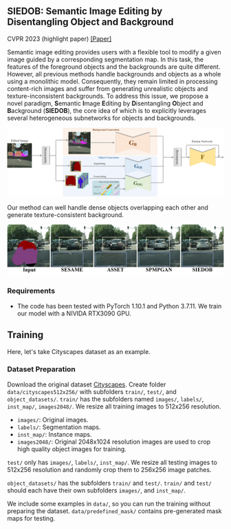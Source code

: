 ## SIEDOB: Semantic Image Editing by Disentangling Object and Background

CVPR 2023 (highlight paper) 
[[Paper]](https://openaccess.thecvf.com/content/CVPR2023/papers/Luo_SIEDOB_Semantic_Image_Editing_by_Disentangling_Object_and_Background_CVPR_2023_paper.pdf)

Semantic image editing provides users with a flexible tool to modify a given image guided by a corresponding segmentation map. In this task, the features of the foreground objects and the backgrounds are quite different. However, all previous methods handle backgrounds and objects as a whole using a monolithic model. Consequently, they remain limited in processing content-rich images and suffer from generating unrealistic objects and
texture-inconsistent backgrounds. To address this issue, we propose a novel paradigm, **S**emantic **I**mage **E**diting by **D**isentangling **O**bject and **B**ackground (**SIEDOB**), the core idea of which is to explicitly leverages several heterogeneous subnetworks for objects and backgrounds.

![SIEDOB framework](images/framework.jpg)

Our method can well handle dense objects overlapping each other and generate texture-consistent background. 

![SIEDOB teaser](images/intro.jpg)


### Requirements

- The code has been tested with PyTorch 1.10.1 and Python 3.7.11. We train our model with a NIVIDA RTX3090 GPU.


## Training
Here, let's take Cityscapes dataset as an example.

### Dataset Preparation
Download the original dataset [Cityscapes](https://www.cityscapes-dataset.com/). Create folder `data/cityscapes512x256/` with subfolders `train/`, `test/`, and `object_datasets/`. 
`train/` has the subfolders named `images/`, `labels/`, `inst_map/`, `images2048/`. We resize all training images to 512x256 resolution.
- `images/`: Original images.
- `labels/`: Segmentation maps.
- `inst_map/`: Instance maps.
- `images2048/`: Original 2048x1024 resolution images are used to crop high quality object images for training.

`test/` only has `images/`, `labels/`, `inst_map/`. We resize all testing images to 512x256 resolution and randomly crop them to 256x256 image patches. 

`object_datasets/` has the subfolders `train/` and `test/`. `train/` and `test/` should each have their own subfolders `images/`, and `inst_map/`.

We include some examples in `data/`, so you can run the training without preparing the dataset. `data/predefined_mask/` contains pre-generated mask maps for testing.






